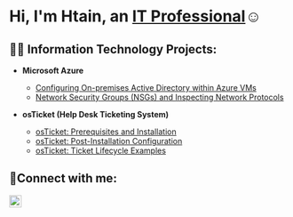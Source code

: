 <h1>Hi, I'm Htain, an <a href="https://www.linkedin.com/in/htain-ney-78979a231/">IT Professional</a>☺</h1>

<h2>👨‍💻 Information Technology Projects:</h2>

- <b>Microsoft Azure</b>
  - [Configuring On-premises Active Directory within Azure VMs](https://github.com/Tain0098/configure-ad)
  - [Network Security Groups (NSGs) and Inspecting Network Protocols](https://github.com/Tain0098/azure-network-protocols)

- <b>osTicket (Help Desk Ticketing System)</b>
  - [osTicket: Prerequisites and Installation](https://github.com/Tain0098/osticket-prereqs)
  - [osTicket: Post-Installation Configuration](https://github.com/Tain0098/post-install-config)
  - [osTicket: Ticket Lifecycle Examples](https://github.com/Tain0098/ticket-lifecycle)

<h2>🤳Connect with me:</h2>


[<img align="left" alt="Josh | LinkedIn" width="22px" src="https://cdn.jsdelivr.net/npm/simple-icons@v3/icons/linkedin.svg" />][linkedin]


[linkedin]: https://www.linkedin.com/in/htain-ney-78979a231/
